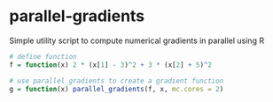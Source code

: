 # parallel-gradients
Simple utility script to compute numerical gradients in parallel using R

```r
# define function
f = function(x) 2 * (x[1] - 3)^2 + 3 * (x[2] + 5)^2

# use parallel_gradients to create a gradient function
g = function(x) parallel_gradients(f, x, mc.cores = 2)
```
